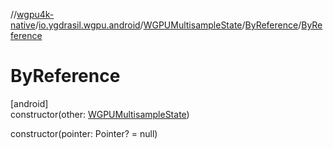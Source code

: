//[wgpu4k-native](../../../../index.md)/[io.ygdrasil.wgpu.android](../../index.md)/[WGPUMultisampleState](../index.md)/[ByReference](index.md)/[ByReference](-by-reference.md)

# ByReference

[android]\
constructor(other: [WGPUMultisampleState](../index.md))

constructor(pointer: Pointer? = null)
